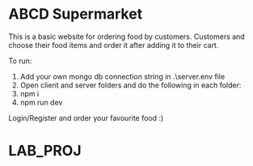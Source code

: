 # ABCD Supermarket

This is a basic website for ordering food by customers. Customers and choose their food items and order it after adding it to their cart.

To run:

1. Add your own mongo db connection string in .\server\.env file
2. Open client and server folders and do the following in each folder:
3. npm i
4. npm run dev

Login/Register and order your favourite food :)

# LAB_PROJ
